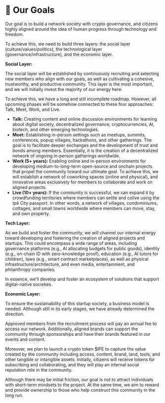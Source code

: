# 🎯 Our Goals

Our goal is to build a network society with crypto governance, and citizens highly aligned around the idea of human progress through technology and freedom.

To achieve this, we need to build three layers: the social layer (culture/values/politics), the technological layer (governance/infrastructure), and the economic layer.

**Social Layer:**

The social layer will be established by continuously recruiting and selecting new members who align with our goals, as well as cultivating a cohesive, trustworthy, and productive community. This layer is the most important, and we will initially invest the majority of our energy here.

To achieve this, we have a long and still incomplete roadmap. However, all upcoming phases will be somehow connected to these four approaches: Talk, Meet, Work, and Live.

* **Talk:** Creating content and online discussion environments for learning about digital society, decentralized governance, cryptocurrencies, AI, biotech, and other emerging technologies.
* **Meet:** Establishing in-person settings such as meetups, summits, conferences, popup villages, hackathons, and other gatherings. The goal is to facilitate deeper exchanges and the development of trust and bonds among members. Essentially, it is the creation of a decentralized network of ongoing in-person gatherings worldwide.
* **Work (5+ years):** Enabling online and in-person environments for developing medium-to-long-term open-source and onchain projects that propel the community toward our ultimate goal. To achieve this, we will establish a network of coworking spaces (online and physical), and innovative areas exclusively for members to collaborate and work on aligned projects.
* **Live (10+ years):** If the community is successful, we can expand it by crowdfunding territories where members can settle and colive using the Ipê City passport. In other words, a network of villages, condominiums, cottages, and small towns worldwide where members can move, stay, and own property.

**Tech Layer:**

As we build and foster the community, we will channel our internal energy toward developing and fostering the creation of aligned projects and startups. This could encompass a wide range of areas, including governance platforms (e.g., AI allocating budgets for public goods), identity (e.g., on-chain ID with zero-knowledge proof), education (e.g., AI tutors for children), laws (e.g., smart contract marketplaces), as well as physical infrastructure/architecture, and even media, entertainment, and philanthropy companies.

In essence, we’ll develop and foster an ecosystem of solutions that support digital-native societies.

**Economic Layer:**

To ensure the sustainability of this startup society, a business model is needed. Although still in its early stages, we have already determined the direction.

Approved members from the recruitment process will pay an annual fee to access our network. Additionally, aligned brands can support the community through sponsorships and have their brands featured in our events and content.  &#x20;

Moreover, we plan to launch a crypto token $IPE to capture the value created by the community including access, content, brand, land, tools, and other tangible or intangible assets. Initially, citizens will receive tokens for subscribing and collaborating, and they will play an internal social reputation role in the community.

Although there may be initial friction, our goal is not to attract individuals with short-term mindsets to the project. At the same time, we aim to reward and provide ownership to those who help construct this community in the long run.
